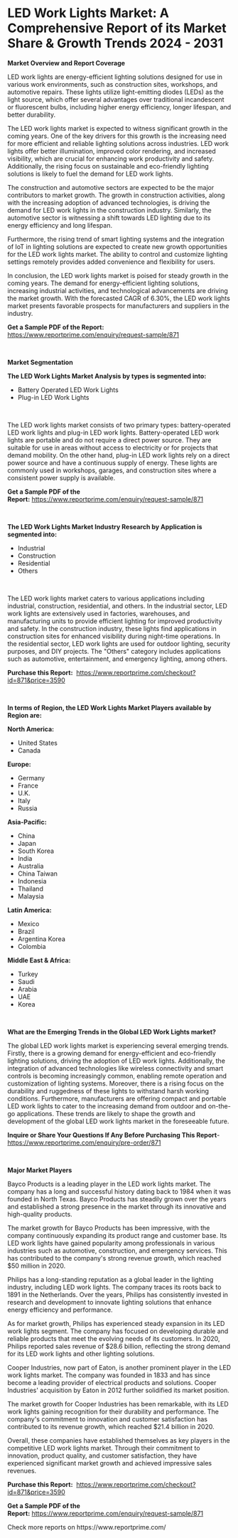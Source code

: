 <p><h1>LED Work Lights Market: A Comprehensive Report of its Market Share & Growth Trends 2024 - 2031</h1></p><p><strong>Market Overview and Report Coverage</strong></p>
<p><p>LED work lights are energy-efficient lighting solutions designed for use in various work environments, such as construction sites, workshops, and automotive repairs. These lights utilize light-emitting diodes (LEDs) as the light source, which offer several advantages over traditional incandescent or fluorescent bulbs, including higher energy efficiency, longer lifespan, and better durability.</p><p>The LED work lights market is expected to witness significant growth in the coming years. One of the key drivers for this growth is the increasing need for more efficient and reliable lighting solutions across industries. LED work lights offer better illumination, improved color rendering, and increased visibility, which are crucial for enhancing work productivity and safety. Additionally, the rising focus on sustainable and eco-friendly lighting solutions is likely to fuel the demand for LED work lights.</p><p>The construction and automotive sectors are expected to be the major contributors to market growth. The growth in construction activities, along with the increasing adoption of advanced technologies, is driving the demand for LED work lights in the construction industry. Similarly, the automotive sector is witnessing a shift towards LED lighting due to its energy efficiency and long lifespan.</p><p>Furthermore, the rising trend of smart lighting systems and the integration of IoT in lighting solutions are expected to create new growth opportunities for the LED work lights market. The ability to control and customize lighting settings remotely provides added convenience and flexibility for users.</p><p>In conclusion, the LED work lights market is poised for steady growth in the coming years. The demand for energy-efficient lighting solutions, increasing industrial activities, and technological advancements are driving the market growth. With the forecasted CAGR of 6.30%, the LED work lights market presents favorable prospects for manufacturers and suppliers in the industry.</p></p>
<p><strong>Get a Sample PDF of the Report:</strong> <a href="https://www.reportprime.com/enquiry/request-sample/871">https://www.reportprime.com/enquiry/request-sample/871</a></p>
<p>&nbsp;</p>
<p><strong>Market Segmentation</strong></p>
<p><strong>The LED Work Lights Market Analysis by types is segmented into:</strong></p>
<p><ul><li>Battery Operated LED Work Lights</li><li>Plug-in LED Work Lights</li></ul></p>
<p>&nbsp;</p>
<p><p>The LED work lights market consists of two primary types: battery-operated LED work lights and plug-in LED work lights. Battery-operated LED work lights are portable and do not require a direct power source. They are suitable for use in areas without access to electricity or for projects that demand mobility. On the other hand, plug-in LED work lights rely on a direct power source and have a continuous supply of energy. These lights are commonly used in workshops, garages, and construction sites where a consistent power supply is available.</p></p>
<p><strong>Get a Sample PDF of the Report:</strong>&nbsp;<a href="https://www.reportprime.com/enquiry/request-sample/871">https://www.reportprime.com/enquiry/request-sample/871</a></p>
<p>&nbsp;</p>
<p><strong>The LED Work Lights Market Industry Research by Application is segmented into:</strong></p>
<p><ul><li>Industrial</li><li>Construction</li><li>Residential</li><li>Others</li></ul></p>
<p>&nbsp;</p>
<p><p>The LED work lights market caters to various applications including industrial, construction, residential, and others. In the industrial sector, LED work lights are extensively used in factories, warehouses, and manufacturing units to provide efficient lighting for improved productivity and safety. In the construction industry, these lights find applications in construction sites for enhanced visibility during night-time operations. In the residential sector, LED work lights are used for outdoor lighting, security purposes, and DIY projects. The "Others" category includes applications such as automotive, entertainment, and emergency lighting, among others.</p></p>
<p><strong>Purchase this Report:</strong>&nbsp; <a href="https://www.reportprime.com/checkout?id=871&price=3590">https://www.reportprime.com/checkout?id=871&price=3590</a></p>
<p>&nbsp;</p>
<p><strong>In terms of Region, the LED Work Lights Market Players available by Region are:</strong></p>
<p>
    <p> <strong> North America: </strong>
        <ul>
            <li>United States</li>
            <li>Canada</li>
        </ul>
        </p> 
    <p> <strong> Europe: </strong>
        <ul>
            <li>Germany</li>
            <li>France</li>
            <li>U.K.</li>
            <li>Italy</li>
            <li>Russia</li>
        </ul>
        </p> 
    <p> <strong> Asia-Pacific: </strong>
        <ul>
            <li>China</li>
            <li>Japan</li>
            <li>South Korea</li>
            <li>India</li>
            <li>Australia</li>
            <li>China Taiwan</li>
            <li>Indonesia</li>
            <li>Thailand</li>
            <li>Malaysia</li>
        </ul>
        </p> 
    <p> <strong> Latin America: </strong>
        <ul>
            <li>Mexico</li>
            <li>Brazil</li>
            <li>Argentina Korea</li>
            <li>Colombia</li>
        </ul>
        </p> 
    <p> <strong> Middle East & Africa: </strong>
        <ul>
            <li>Turkey</li>
            <li>Saudi</li>
            <li>Arabia</li>
            <li>UAE</li>
            <li>Korea</li>
        </ul>
    </p>
    </p>
<p>&nbsp;</p>
<p><strong>What are the Emerging Trends in the Global LED Work Lights market?</strong></p>
<p><p>The global LED work lights market is experiencing several emerging trends. Firstly, there is a growing demand for energy-efficient and eco-friendly lighting solutions, driving the adoption of LED work lights. Additionally, the integration of advanced technologies like wireless connectivity and smart controls is becoming increasingly common, enabling remote operation and customization of lighting systems. Moreover, there is a rising focus on the durability and ruggedness of these lights to withstand harsh working conditions. Furthermore, manufacturers are offering compact and portable LED work lights to cater to the increasing demand from outdoor and on-the-go applications. These trends are likely to shape the growth and development of the global LED work lights market in the foreseeable future.</p></p>
<p><strong>Inquire or Share Your Questions If Any Before Purchasing This Report</strong>- <a href="https://www.reportprime.com/enquiry/pre-order/871">https://www.reportprime.com/enquiry/pre-order/871</a></p>
<p>&nbsp;</p>
<p><strong>Major Market Players</strong></p>
<p><p>Bayco Products is a leading player in the LED work lights market. The company has a long and successful history dating back to 1984 when it was founded in North Texas. Bayco Products has steadily grown over the years and established a strong presence in the market through its innovative and high-quality products.</p><p>The market growth for Bayco Products has been impressive, with the company continuously expanding its product range and customer base. Its LED work lights have gained popularity among professionals in various industries such as automotive, construction, and emergency services. This has contributed to the company's strong revenue growth, which reached $50 million in 2020.</p><p>Philips has a long-standing reputation as a global leader in the lighting industry, including LED work lights. The company traces its roots back to 1891 in the Netherlands. Over the years, Philips has consistently invested in research and development to innovate lighting solutions that enhance energy efficiency and performance.</p><p>As for market growth, Philips has experienced steady expansion in its LED work lights segment. The company has focused on developing durable and reliable products that meet the evolving needs of its customers. In 2020, Philips reported sales revenue of $28.6 billion, reflecting the strong demand for its LED work lights and other lighting solutions.</p><p>Cooper Industries, now part of Eaton, is another prominent player in the LED work lights market. The company was founded in 1833 and has since become a leading provider of electrical products and solutions. Cooper Industries' acquisition by Eaton in 2012 further solidified its market position.</p><p>The market growth for Cooper Industries has been remarkable, with its LED work lights gaining recognition for their durability and performance. The company's commitment to innovation and customer satisfaction has contributed to its revenue growth, which reached $21.4 billion in 2020.</p><p>Overall, these companies have established themselves as key players in the competitive LED work lights market. Through their commitment to innovation, product quality, and customer satisfaction, they have experienced significant market growth and achieved impressive sales revenues.</p></p>
<p><strong>Purchase this Report:</strong>&nbsp;&nbsp;<a href="https://www.reportprime.com/checkout?id=871&price=3590">https://www.reportprime.com/checkout?id=871&price=3590</a></p>
<p></p>
<p><strong>Get a Sample PDF of the Report:</strong>&nbsp;<a href="https://www.reportprime.com/enquiry/request-sample/871">https://www.reportprime.com/enquiry/request-sample/871</a></p>
<p>Check more reports on https://www.reportprime.com/</p>